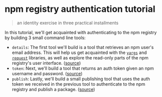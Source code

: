 # npm registry authentication tutorial
> an identity exercise in three practical installments

In this tutorial, we'll get acquainted with authenticating to the npm
registry by building 3 small command line tools:

- `details`: The first tool we'll build is a tool that retrieves an npm user's email
  address. This will help us get acquainted with the [`yargs`] and [`request`]
  libraries, as well as explore the read-only parts of the npm registry's
  user interface. ([source](/1-details))
- `token`: Next, we'll build a tool that returns an auth token given an npm
  username and password. ([source](/2-token))
- `publish`: Lastly, we'll build a small publishing tool that uses the auth token
  we received in the previous tool to authenticate to the npm registry
  and publish a package. ([source](/3-publish))

[`yargs`]: http://yargs.js.org/
[`request`]: https://github.com/request/request
